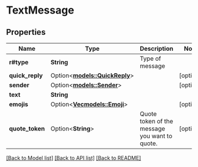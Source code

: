 # TextMessage

## Properties

Name | Type | Description | Notes
------------ | ------------- | ------------- | -------------
**r#type** | **String** | Type of message | 
**quick_reply** | Option<[**models::QuickReply**](QuickReply.md)> |  | [optional]
**sender** | Option<[**models::Sender**](Sender.md)> |  | [optional]
**text** | **String** |  | 
**emojis** | Option<[**Vec<models::Emoji>**](Emoji.md)> |  | [optional]
**quote_token** | Option<**String**> | Quote token of the message you want to quote. | [optional]

[[Back to Model list]](../README.md#documentation-for-models) [[Back to API list]](../README.md#documentation-for-api-endpoints) [[Back to README]](../README.md)


